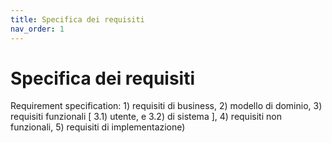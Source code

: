 ```yaml
---
title: Specifica dei requisiti
nav_order: 1
---
```

# Specifica dei requisiti
Requirement specification: 1) requisiti di business, 2) modello di dominio, 3) requisiti funzionali [ 3.1) utente, e 3.2) di sistema ], 4) requisiti non funzionali, 5) requisiti di implementazione)